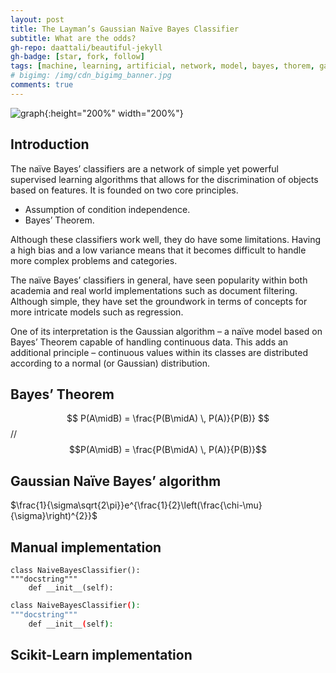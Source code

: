 ```yaml
---
layout: post
title: The Layman’s Gaussian Naïve Bayes Classifier
subtitle: What are the odds?
gh-repo: daattali/beautiful-jekyll
gh-badge: [star, fork, follow]
tags: [machine, learning, artificial, network, model, bayes, thorem, gauss]
# bigimg: /img/cdn_bigimg_banner.jpg
comments: true
---
```

<script src="https://polyfill.io/v3/polyfill.min.js?features=es6"></script>
<script id="MathJax-script" async src="https://cdn.jsdelivr.net/npm/mathjax@3/es5/tex-mml-chtml.js"></script>

<img id="cdn_census_area" src="/img/gaussian_header.png" alt="graph">{:height="200%" width="200%"}

## Introduction

The naïve Bayes’ classifiers are a network of simple yet powerful supervised learning algorithms that allows for the discrimination of objects based on features. It is founded on two core principles.

* Assumption of condition independence.
* Bayes’ Theorem.

Although these classifiers work well, they do have some limitations. Having a high bias and a low variance means that it becomes difficult to handle more complex problems and categories.

The naïve Bayes’ classifiers in general, have seen popularity within both academia and real world implementations such as document filtering. Although simple, they have set the groundwork in terms of concepts for more intricate models such as regression.

One of its interpretation is the Gaussian algorithm – a naïve model based on Bayes’ Theorem capable of handling continuous data. This adds an additional principle – continuous values within its classes are distributed according to a normal (or Gaussian) distribution.

## Bayes’ Theorem

$$ P(A\midB) = \frac{P(B\midA) \, P(A)}{P(B)} $$
//
$$P(A\midB) = \frac{P(B\midA) \, P(A)}{P(B)}$$

## Gaussian Naïve Bayes’ algorithm

$\frac{1}{\sigma\sqrt{2\pi}}e^{\frac{1}{2}\left(\frac{\chi-\mu}{\sigma}\right)^{2}}$

## Manual implementation

    class NaiveBayesClassifier():
    """docstring"""
        def __init__(self):

```bash
class NaiveBayesClassifier():
"""docstring"""
    def __init__(self):
```

## Scikit-Learn implementation
